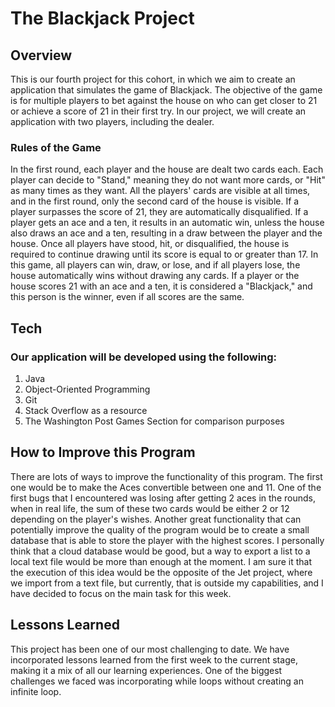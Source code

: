 <h1>The Blackjack Project</h1>
<h2>Overview</h2>
<p>This is our fourth project for this cohort, in which we aim to create an application that simulates the game of Blackjack. The objective of the game is for multiple players to bet against the house on who can get closer to 21 or achieve a score of 21 in their first try. In our project, we will create an application with two players, including the dealer.</p>
<h3>Rules of the Game</h3>
<p>In the first round, each player and the house are dealt two cards each. Each player can decide to "Stand," meaning they do not want more cards, or "Hit" as many times as they want. All the players' cards are visible at all times, and in the first round, only the second card of the house is visible. If a player surpasses the score of 21, they are automatically disqualified. If a player gets an ace and a ten, it results in an automatic win, unless the house also draws an ace and a ten, resulting in a draw between the player and the house. Once all players have stood, hit, or disqualified, the house is required to continue drawing until its score is equal to or greater than 17. In this game, all players can win, draw, or lose, and if all players lose, the house automatically wins without drawing any cards. If a player or the house scores 21 with an ace and a ten, it is considered a "Blackjack," and this person is the winner, even if all scores are the same.</p>
<h2>Tech</h2>
<h3>Our application will be developed using the following:</h3>
<ol>
<li>Java</li>
<li>Object-Oriented Programming</li>
<li>Git</li>
<li>Stack Overflow as a resource</li>
<li>The Washington Post Games Section for comparison purposes</li>
</ol>
<h2>How to Improve this Program</h2>
<p>There are lots of ways to improve the functionality of this program. The first one would be to make the Aces convertible between one and 11. One of the first bugs that I encountered was losing after getting 2 aces in the rounds, when in real life, the sum of these two cards would be either 2 or 12 depending on the player's wishes. Another great functionality that can potentially improve the quality of the program would be to create a small database that is able to store the player with the highest scores. I personally think that a cloud database would be good, but a way to export a list to a local text file would be more than enough at the moment. I am sure it that the execution of this idea would be the opposite of the Jet project, where we import from a text file, but currently, that is outside my capabilities, and I have decided to focus on the main task for this week.</p>
<h2>Lessons Learned</h2>
<p>This project has been one of our most challenging to date. We have incorporated lessons learned from the first week to the current stage, making it a mix of all our learning experiences. One of the biggest challenges we faced was incorporating while loops without creating an infinite loop.</p>